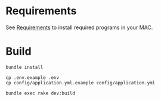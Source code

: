 Requirements
==========

See [Requirements](REQUIREMENTS.md) to install required programs in your MAC.


Build
==========


```
bundle install
```

```
cp .env.example .env
cp config/application.yml.example config/application.yml
```

```
bundle exec rake dev:build
```
